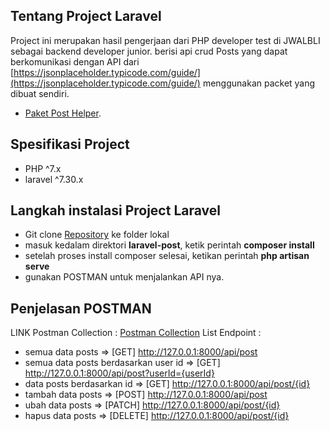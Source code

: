 
## Tentang Project Laravel
Project ini merupakan hasil pengerjaan dari PHP developer test di JWALBLI sebagai backend developer junior.
berisi api crud Posts yang dapat berkomunikasi dengan API dari [https://jsonplaceholder.typicode.com/guide/](https://jsonplaceholder.typicode.com/guide/) menggunakan packet yang dibuat sendiri.
- [Paket Post Helper](https://github.com/Aghniyan/jwalbli-post-helper).

## Spesifikasi Project
- PHP ^7.x
- laravel ^7.30.x

## Langkah instalasi Project Laravel
- Git clone [Repository](https://github.com/Aghniyan/jwalbli-post.git) ke folder lokal
- masuk kedalam direktori **laravel-post**, ketik perintah **composer install**
- setelah proses install composer selesai, ketikan perintah **php artisan serve**
- gunakan POSTMAN untuk menjalankan API nya.

## Penjelasan POSTMAN 
LINK Postman Collection : [Postman Collection](https://www.getpostman.com/collections/fd52efe4903f9ff40321) 
List Endpoint : 
- semua data posts => [GET] http://127.0.0.1:8000/api/post
- semua data posts berdasarkan user id => [GET] http://127.0.0.1:8000/api/post?userId={userId}
- data posts berdasarkan id => [GET] http://127.0.0.1:8000/api/post/{id}
- tambah data posts => [POST] http://127.0.0.1:8000/api/post
- ubah data posts => [PATCH] http://127.0.0.1:8000/api/post/{id}
- hapus data posts => [DELETE] http://127.0.0.1:8000/api/post/{id}
